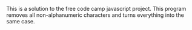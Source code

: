 This is a solution to the free code camp javascript project.
This program removes all non-alphanumeric characters and turns everything into the same case.
